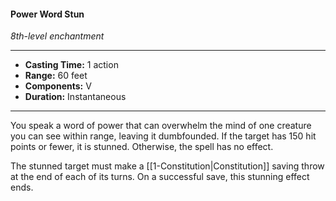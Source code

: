 #### Power Word Stun
*8th-level enchantment*
___
- **Casting Time:** 1 action
- **Range:** 60 feet
- **Components:** V
- **Duration:** Instantaneous
---
You speak a word of power that can overwhelm the mind of one creature you can see within range, leaving it dumbfounded. If the target has 150 hit points or fewer, it is stunned. Otherwise, the spell has no effect.

The stunned target must make a [[1-Constitution|Constitution]] saving throw at the end of each of its turns. On a successful save, this stunning effect ends.
